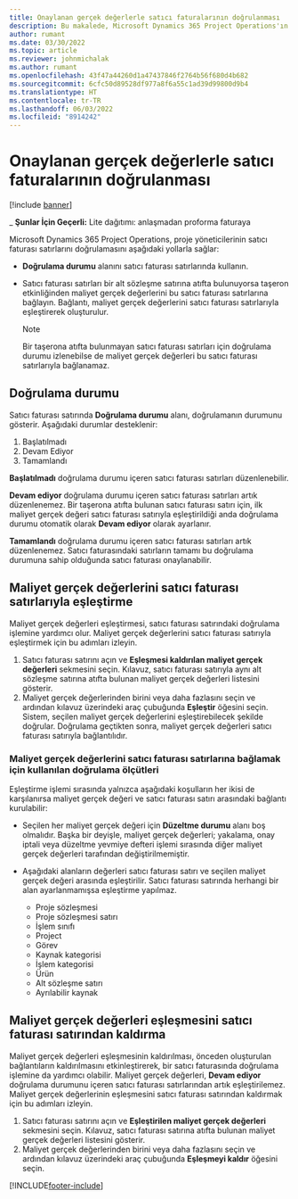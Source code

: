 ```yaml
---
title: Onaylanan gerçek değerlerle satıcı faturalarının doğrulanması
description: Bu makalede, Microsoft Dynamics 365 Project Operations'ın proje yöneticilerinin, yüklenicilerin yaptığı iş ve kaydedilme tarihi olarak onaylanan gerçek değerlerle satıcı faturalarını ve proje ekibi üyeleri tarafından kullanılan giderleri ve malzemeleri nasıl doğrulayacağı açıklanır.
author: rumant
ms.date: 03/30/2022
ms.topic: article
ms.reviewer: johnmichalak
ms.author: rumant
ms.openlocfilehash: 43f47a44260d1a47437846f2764b56f680d4b682
ms.sourcegitcommit: 6cfc50d89528df977a8f6a55c1ad39d99800d9b4
ms.translationtype: HT
ms.contentlocale: tr-TR
ms.lasthandoff: 06/03/2022
ms.locfileid: "8914242"
---
```

# <a name="verification-of-vendor-invoices-with-approved-actuals"></a>Onaylanan gerçek değerlerle satıcı faturalarının doğrulanması

[!include [banner](../../includes/dataverse-preview.md)]

_ **Şunlar İçin Geçerli:** Lite dağıtımı: anlaşmadan proforma faturaya

Microsoft Dynamics 365 Project Operations, proje yöneticilerinin satıcı faturası satırlarını doğrulamasını aşağıdaki yollarla sağlar:

- **Doğrulama durumu** alanını satıcı faturası satırlarında kullanın.
- Satıcı faturası satırları bir alt sözleşme satırına atıfta bulunuyorsa taşeron etkinliğinden maliyet gerçek değerlerini bu satıcı faturası satırlarına bağlayın. Bağlantı, maliyet gerçek değerlerini satıcı faturası satırlarıyla eşleştirerek oluşturulur.

    > [!NOTE]
    > Bir taşerona atıfta bulunmayan satıcı faturası satırları için doğrulama durumu izlenebilse de maliyet gerçek değerleri bu satıcı faturası satırlarıyla bağlanamaz.

## <a name="verification-status"></a>Doğrulama durumu

Satıcı faturası satırında **Doğrulama durumu** alanı, doğrulamanın durumunu gösterir. Aşağıdaki durumlar desteklenir:

1. Başlatılmadı
2. Devam Ediyor
3. Tamamlandı

**Başlatılmadı** doğrulama durumu içeren satıcı faturası satırları düzenlenebilir.

**Devam ediyor** doğrulama durumu içeren satıcı faturası satırları artık düzenlenemez. Bir taşerona atıfta bulunan satıcı faturası satırı için, ilk maliyet gerçek değeri satıcı faturası satırıyla eşleştirildiği anda doğrulama durumu otomatik olarak **Devam ediyor** olarak ayarlanır.

**Tamamlandı** doğrulama durumu içeren satıcı faturası satırları artık düzenlenemez. Satıcı faturasındaki satırların tamamı bu doğrulama durumuna sahip olduğunda satıcı faturası onaylanabilir.

## <a name="match-cost-actuals-to-vendor-invoice-lines"></a>Maliyet gerçek değerlerini satıcı faturası satırlarıyla eşleştirme

Maliyet gerçek değerleri eşleştirmesi, satıcı faturası satırındaki doğrulama işlemine yardımcı olur. Maliyet gerçek değerlerini satıcı faturası satırıyla eşleştirmek için bu adımları izleyin.

1. Satıcı faturası satırını açın ve **Eşleşmesi kaldırılan maliyet gerçek değerleri** sekmesini seçin. Kılavuz, satıcı faturası satırıyla aynı alt sözleşme satırına atıfta bulunan maliyet gerçek değerleri listesini gösterir.
2. Maliyet gerçek değerlerinden birini veya daha fazlasını seçin ve ardından kılavuz üzerindeki araç çubuğunda **Eşleştir** öğesini seçin. Sistem, seçilen maliyet gerçek değerlerini eşleştirebilecek şekilde doğrular. Doğrulama geçtikten sonra, maliyet gerçek değerleri satıcı faturası satırıyla bağlantılıdır.

### <a name="validation-criteria-that-are-used-to-link-cost-actuals-to-vendor-invoice-lines"></a>Maliyet gerçek değerlerini satıcı faturası satırlarına bağlamak için kullanılan doğrulama ölçütleri

Eşleştirme işlemi sırasında yalnızca aşağıdaki koşulların her ikisi de karşılanırsa maliyet gerçek değeri ve satıcı faturası satırı arasındaki bağlantı kurulabilir:

- Seçilen her maliyet gerçek değeri için **Düzeltme durumu** alanı boş olmalıdır. Başka bir deyişle, maliyet gerçek değerleri; yakalama, onay iptali veya düzeltme yevmiye defteri işlemi sırasında diğer maliyet gerçek değerleri tarafından değiştirilmemiştir.
- Aşağıdaki alanların değerleri satıcı faturası satırı ve seçilen maliyet gerçek değeri arasında eşleştirilir. Satıcı faturası satırında herhangi bir alan ayarlanmamışsa eşleştirme yapılmaz.

    - Proje sözleşmesi
    - Proje sözleşmesi satırı
    - İşlem sınıfı
    - Project
    - Görev
    - Kaynak kategorisi
    - İşlem kategorisi
    - Ürün
    - Alt sözleşme satırı
    - Ayrılabilir kaynak

## <a name="unmatch-cost-actuals-from-a-vendor-invoice-line"></a>Maliyet gerçek değerleri eşleşmesini satıcı faturası satırından kaldırma

Maliyet gerçek değerleri eşleşmesinin kaldırılması, önceden oluşturulan bağlantıların kaldırılmasını etkinleştirerek, bir satıcı faturasında doğrulama işlemine da yardımcı olabilir. Maliyet gerçek değerleri, **Devam ediyor** doğrulama durumunu içeren satıcı faturası satırlarından artık eşleştirilemez. Maliyet gerçek değerlerinin eşleşmesini satıcı faturası satırından kaldırmak için bu adımları izleyin.

1. Satıcı faturası satırını açın ve **Eşleştirilen maliyet gerçek değerleri** sekmesini seçin. Kılavuz, satıcı faturası satırına atıfta bulunan maliyet gerçek değerleri listesini gösterir.
2. Maliyet gerçek değerlerinden birini veya daha fazlasını seçin ve ardından kılavuz üzerindeki araç çubuğunda **Eşleşmeyi kaldır** öğesini seçin.

[!INCLUDE[footer-include](../../includes/footer-banner.md)]
